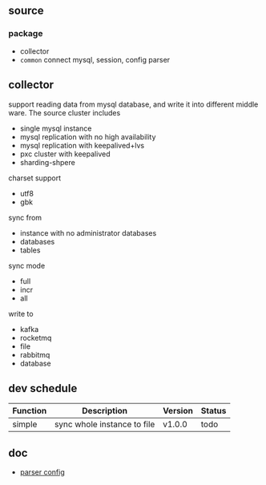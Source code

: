 ## source

### package
- collector
- `common` connect mysql, session, config parser

## collector

support reading data from mysql database, and write it into different middle ware. The source cluster includes
- single mysql instance
- mysql replication with no high availability 
- mysql replication with keepalived+lvs
- pxc cluster with keepalived
- sharding-shpere

charset support
- utf8
- gbk

sync from
- instance with no administrator databases
- databases
- tables


sync mode
- full
- incr
- all

write to
- kafka
- rocketmq
- file
- rabbitmq
- database



## dev schedule

|Function|Description|Version |Status|
| ---- | ---- | ---- | ---- |
|simple|sync whole instance to file|v1.0.0|todo| 

## doc

- [parser config](./doc/parser_config.md)
